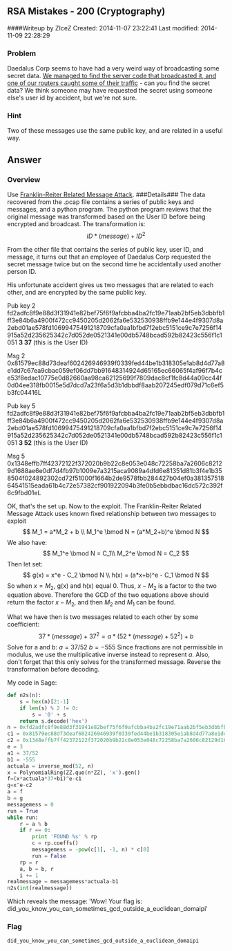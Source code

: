 ## RSA Mistakes - 200 (Cryptography) ##
####Writeup by ZIceZ
Created: 2014-11-07 23:22:41
Last modified: 2014-11-09 22:28:29
### Problem ###
Daedalus Corp seems to have had a very weird way of broadcasting some secret data. [We managed to find the server code that broadcasted it, and one of our routers caught some of their traffic](https://picoctf.com/problem-static/crypto/rsa-mistakes/handout.zip) - can you find the secret data? We think someone may have requested the secret using someone else's user id by accident, but we're not sure.

### Hint ###
Two of these messages use the same public key, and are related in a useful way.

## Answer ##
### Overview ###
Use [Franklin-Reiter Related Message Attack](http://en.wikipedia.org/wiki/Coppersmith%27s_Attack#Franklin-Reiter_Related_Message_Attack).
###Details###
The data recovered from the .pcap file contains a series of public keys and messages, and a python program. The python program reviews that the original message was transformed based on the User ID before being encrypted and broadcast. The transformation is:
$$ID*(message) + ID^2$$

From the other file that contains the series of public key, user ID, and message, it turns out that an employee of Daedalus Corp requested the secret message twice but on the second time he accidentally used another person ID.

His unfortunate accident gives us two messages that are related to each other, and are encrypted by the same public key.

Pub key 2
fd2adfc8f9e88d3f31941e82bef75f6f9afcbba4ba2fc19e71aab2bf5eb3dbbfb1ff3e84b6a4900f472cc9450205d2062fa6e532530938ffb9e144e4f9307d8a2ebd01ae578fd10699475491218709cfa0aa1bfbd7f2ebc5151ce9c7e7256f14915a52d235625342c7d052de0521341e00db5748bcad592b82423c556f1c1051 **3 37** (this is the User ID)

Msg 2
0x81579ec88d73deaf602426946939f0339fed44be1b318305e1ab8d4d77a8e1dd7c67ea9cbac059ef06dd7bb91648314924d65165ec66065f4af96f7b4ce53f8edac10775e0d82660aa98ca62125699f7809dac8cf1fc8d44a09cc44f0d04ee318fb0015e5d7dcd7a23f6a5d3b1dbbdf8aab207245edf079d71c6ef5b3fc04416L

Pub key 5
fd2adfc8f9e88d3f31941e82bef75f6f9afcbba4ba2fc19e71aab2bf5eb3dbbfb1ff3e84b6a4900f472cc9450205d2062fa6e532530938ffb9e144e4f9307d8a2ebd01ae578fd10699475491218709cfa0aa1bfbd7f2ebc5151ce9c7e7256f14915a52d235625342c7d052de0521341e00db5748bcad592b82423c556f1c1051 **3 52** (this is the User ID)

Msg 5
0x1348effb7ff42372122f372020b9b22c8e053e048c72258ba7a2606c82129d1688ae6e0df7d4fb97b1009e7a3215aca9089a4dfd6e81351d81b3f4e1b358504f024892302cd72f51000f1664b2de9578fbb284427b04ef0a38135751864541515eada61b4c72e57382cf901922094b3fe0b5ebbdbac16dc572c392f6c9fbd01eL


OK, that's the set up. Now to the exploit. The Franklin-Reiter Related Message Attack uses known fixed relationship between two messages to exploit
$$
M_1 = a*M_2 + b \\
M_1^e \bmod N = (a*M_2+b)^e \bmod N
$$
We also have:
$$
M_1^e \bmod N = C_1\\
M_2^e \bmod N = C_2
$$
Then let set:
$$
g(x) = x^e - C_2 \bmod N \\
h(x) = (a*x+b)^e - C_1 \bmod N
$$
So when $x = M_2$, g(x) and h(x) equal 0. Thus, $x -M_2$ is a factor to the two equation above. Therefore the GCD of the two equations above should return the factor $x-M_2$, and then $M_2$ and $M_1$ can be found.


What we have then is two messages related to each other by some coefficient:
$$37*(message)+37^2 = a*(52*(message)+52^2) + b$$
Solve for a and b:
$a = 37/52$
$b = -555$
Since fractions are not permissible in modulus, we use the multiplicative inverse instead to represent $a$. Also, don't forget that this only solves for the transformed message. Reverse the transformation before decoding.

My code in Sage:
```python
def n2s(n):
    s = hex(n)[2:-1]
    if len(s) % 2 != 0:
        s = '0' + s
    return s.decode('hex')
n = 0xfd2adfc8f9e88d3f31941e82bef75f6f9afcbba4ba2fc19e71aab2bf5eb3dbbfb1ff3e84b6a4900f472cc9450205d2062fa6e532530938ffb9e144e4f9307d8a2ebd01ae578fd10699475491218709cfa0aa1bfbd7f2ebc5151ce9c7e7256f14915a52d235625342c7d052de0521341e00db5748bcad592b82423c556f1c1051L
c1 = 0x81579ec88d73deaf602426946939f0339fed44be1b318305e1ab8d4d77a8e1dd7c67ea9cbac059ef06dd7bb91648314924d65165ec66065f4af96f7b4ce53f8edac10775e0d82660aa98ca62125699f7809dac8cf1fc8d44a09cc44f0d04ee318fb0015e5d7dcd7a23f6a5d3b1dbbdf8aab207245edf079d71c6ef5b3fc04416L
c2 = 0x1348effb7ff42372122f372020b9b22c8e053e048c72258ba7a2606c82129d1688ae6e0df7d4fb97b1009e7a3215aca9089a4dfd6e81351d81b3f4e1b358504f024892302cd72f51000f1664b2de9578fbb284427b04ef0a38135751864541515eada61b4c72e57382cf901922094b3fe0b5ebbdbac16dc572c392f6c9fbd01eL
e = 3
a1 = 37/52
b1 = -555
actuala = inverse_mod(52, n)
x = PolynomialRing(ZZ.quo(n*ZZ), 'x').gen()
f=(x*actuala*37+b1)^e-c1
g=x^e-c2
a = f
b = g
messagemess = 0
run = True
while run:
    r = a % b
    if r == 0:
        print 'FOUND %s' % rp
        c = rp.coeffs()
        messagemess = -pow(c[1], -1, n) * c[0]
        run = False
    rp = r
    a, b = b, r
    i += 1
realmessage = messagemess*actuala-b1
n2s(int(realmessage))
```
Which reveals the message: 'Wow! Your flag is: did_you_know_you_can_sometimes_gcd_outside_a_euclidean_domaipi'
### Flag ###
    did_you_know_you_can_sometimes_gcd_outside_a_euclidean_domaipi

